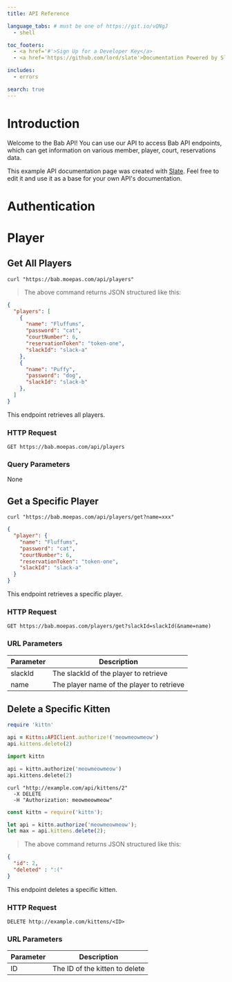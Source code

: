 ```yaml
---
title: API Reference

language_tabs: # must be one of https://git.io/vQNgJ
  - shell

toc_footers:
  - <a href='#'>Sign Up for a Developer Key</a>
  - <a href='https://github.com/lord/slate'>Documentation Powered by Slate</a>

includes:
  - errors

search: true
---
```


# Introduction

Welcome to the Bab API! You can use our API to access Bab API endpoints, which can get information on various member, player, court, reservations data.

This example API documentation page was created with [Slate](https://github.com/lord/slate). Feel free to edit it and use it as a base for your own API's documentation.

# Authentication

<!-- > To authorize, use this code: -->

<!-- ```ruby
require 'kittn'

api = Kittn::APIClient.authorize!('meowmeowmeow')
```

```python
import kittn

api = kittn.authorize('meowmeowmeow')
``` -->

<!-- ```shell
# With shell, you can just pass the correct header with each request
curl "api_endpoint_here"
  -H "Authorization: meowmeowmeow"
```

```javascript
const kittn = require('kittn');

let api = kittn.authorize('meowmeowmeow');
``` -->

<!-- > Make sure to replace `meowmeowmeow` with your API key.

Kittn uses API keys to allow access to the API. You can register a new Kittn API key at our [developer portal](http://example.com/developers).

Kittn expects for the API key to be included in all API requests to the server in a header that looks like the following:

`Authorization: meowmeowmeow` -->

<!-- <aside class="notice">
You must replace <code>meowmeowmeow</code> with your personal API key.
</aside> -->

# Player

## Get All Players

<!-- ```ruby
require 'kittn'

api = Kittn::APIClient.authorize!('meowmeowmeow')
api.kittens.get
```

```python
import kittn

api = kittn.authorize('meowmeowmeow')
api.kittens.get()
``` -->

```shell
curl "https://bab.moepas.com/api/players"
```

<!-- ```javascript
const kittn = require('kittn');

let api = kittn.authorize('meowmeowmeow');
let kittens = api.kittens.get();
``` -->

> The above command returns JSON structured like this:

```json
{
  "players": [
    {
      "name": "Fluffums",
      "password": "cat",
      "courtNumber": 6,
      "reservationToken": "token-one",
      "slackId": "slack-a"
    },
    {
      "name": "Puffy",
      "password": "dog",
      "slackId": "slack-b"
    },
  ]
}
```

This endpoint retrieves all players.

### HTTP Request

`GET https://bab.moepas.com/api/players`

### Query Parameters

None

<!-- Parameter | Default | Description
--------- | ------- | -----------
include_cats | false | If set to true, the result will also include cats.
available | true | If set to false, the result will include kittens that have already been adopted. -->

<!-- <aside class="success">
Remember — a happy kitten is an authenticated kitten!
</aside> -->

## Get a Specific Player

<!-- ```ruby
require 'kittn'

api = Kittn::APIClient.authorize!('meowmeowmeow')
api.kittens.get(2)
```

```python
import kittn

api = kittn.authorize('meowmeowmeow')
api.kittens.get(2)
``` -->

```shell
curl "https://bab.moepas.com/api/players/get?name=xxx"
```

<!-- ```javascript
const kittn = require('kittn');

let api = kittn.authorize('meowmeowmeow');
let max = api.kittens.get(2);
```

> The above command returns JSON structured like this: -->

```json
{
  "player": {
    "name": "Fluffums",
    "password": "cat",
    "courtNumber": 6,
    "reservationToken": "token-one",
    "slackId": "slack-a"
  }
}
```

This endpoint retrieves a specific player.

<!-- <aside class="warning">Inside HTML code blocks like this one, you can't use Markdown, so use <code>&lt;code&gt;</code> blocks to denote code.</aside> -->

### HTTP Request

`GET https://bab.moepas.com/players/get?slackId=slackId(&name=name)`

### URL Parameters

Parameter | Description
--------- | -----------
slackId | The slackId of the player to retrieve
name | The player name of the player to retrieve

## Delete a Specific Kitten

```ruby
require 'kittn'

api = Kittn::APIClient.authorize!('meowmeowmeow')
api.kittens.delete(2)
```

```python
import kittn

api = kittn.authorize('meowmeowmeow')
api.kittens.delete(2)
```

```shell
curl "http://example.com/api/kittens/2"
  -X DELETE
  -H "Authorization: meowmeowmeow"
```

```javascript
const kittn = require('kittn');

let api = kittn.authorize('meowmeowmeow');
let max = api.kittens.delete(2);
```

> The above command returns JSON structured like this:

```json
{
  "id": 2,
  "deleted" : ":("
}
```

This endpoint deletes a specific kitten.

### HTTP Request

`DELETE http://example.com/kittens/<ID>`

### URL Parameters

Parameter | Description
--------- | -----------
ID | The ID of the kitten to delete

